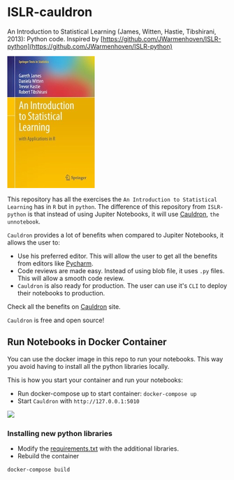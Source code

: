 # ISLR-cauldron
An Introduction to Statistical Learning (James, Witten, Hastie, Tibshirani, 2013): Python code. Inspired by [https://github.com/JWarmenhoven/ISLR-python](https://github.com/JWarmenhoven/ISLR-python)

![](docs/img/book-cover.jpeg)

This repository has all the exercises the `An Introduction to Statistical Learning` has in `R` but in `python`. The difference of this repository from `ISLR-python` is that instead of using Jupiter Notebooks, it will use [Cauldron](http://www.unnotebook.com/), `the unnotebook`. 

`Cauldron` provides a lot of benefits when compared to Jupiter Notebooks, it allows the user to: 
- Use his preferred editor. This will allow the user to get all the benefits from editors like [Pycharm](https://www.jetbrains.com/pycharm/).
- Code reviews are made easy. Instead of using blob file, it uses `.py` files. This will allow a smooth code review. 
- `Cauldron` is also ready for production. The user can use it's `CLI` to deploy their notebooks to production. 

Check all the benefits on [Cauldron](http://www.unnotebook.com/) site. 

`Cauldron` is free and open source!

## Run Notebooks in Docker Container

You can use the docker image in this repo to run your notebooks. This way you 
avoid having to install all the python libraries locally.

This is how you start your container and run your notebooks:

- Run docker-compose up to start container: ```docker-compose up```
- Start `Cauldron` with `http://127.0.0.1:5010`

![](docs/gifs/docker-compose-up.gif)

### Installing new python libraries

- Modify the [requirements.txt](requirements.txt) with the additional libraries.
- Rebuild the container

```bash
docker-compose build
```

